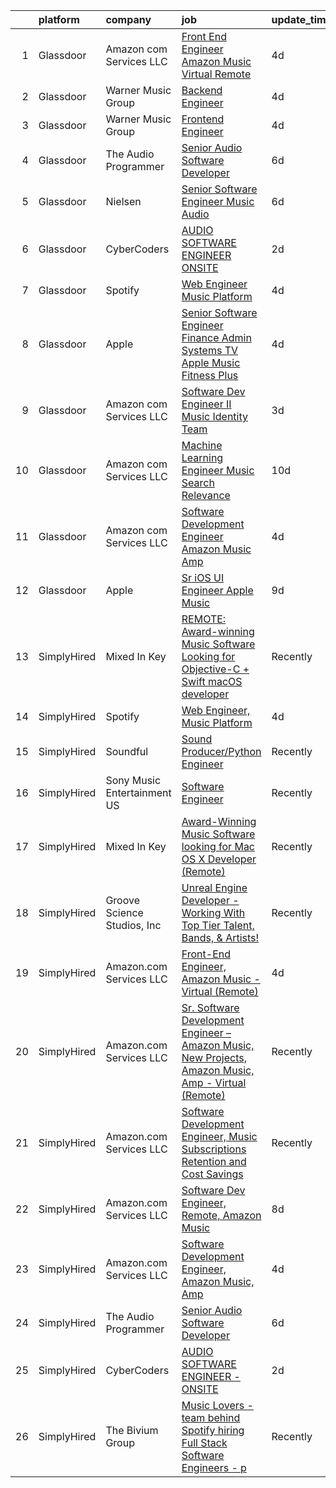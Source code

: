 

|    | platform    | company                     | job                                                                                                                                                                                                                                                                                                                                                                                                                                                                                                                                                                                                                                                                                                                                                                                                                                                                                                                                                                                                                                                                                                                                                                                                                                                                                                                                                                                                                                                                   | update_time   | location                 |
|---:|:------------|:----------------------------|:----------------------------------------------------------------------------------------------------------------------------------------------------------------------------------------------------------------------------------------------------------------------------------------------------------------------------------------------------------------------------------------------------------------------------------------------------------------------------------------------------------------------------------------------------------------------------------------------------------------------------------------------------------------------------------------------------------------------------------------------------------------------------------------------------------------------------------------------------------------------------------------------------------------------------------------------------------------------------------------------------------------------------------------------------------------------------------------------------------------------------------------------------------------------------------------------------------------------------------------------------------------------------------------------------------------------------------------------------------------------------------------------------------------------------------------------------------------------|:--------------|:-------------------------|
|  1 | Glassdoor   | Amazon com Services LLC     | [Front End Engineer  Amazon Music   Virtual  Remote ](https://www.glassdoor.com/partner/jobListing.htm?pos=104&ao=1136043&s=58&guid=00000182583f10d4b0ff1ce3cbc865a9&src=GD_JOB_AD&t=SR&vt=w&cs=1_4eada242&cb=1659337904574&jobListingId=1008032417781&jrtk=3-0-1g9c3u484kcng801-1g9c3u48jihmm800-edd5263c3354cd52-)                                                                                                                                                                                                                                                                                                                                                                                                                                                                                                                                                                                                                                                                                                                                                                                                                                                                                                                                                                                                                                                                                                                                                  | 4d            | California               |
|  2 | Glassdoor   | Warner Music Group          | [Backend Engineer](https://www.glassdoor.com/partner/jobListing.htm?pos=112&ao=1136043&s=58&guid=00000182583f10d4b0ff1ce3cbc865a9&src=GD_JOB_AD&t=SR&vt=w&cs=1_f95d9361&cb=1659337904575&jobListingId=1008033116537&jrtk=3-0-1g9c3u484kcng801-1g9c3u48jihmm800-f6bee83cad4ba6b7-)                                                                                                                                                                                                                                                                                                                                                                                                                                                                                                                                                                                                                                                                                                                                                                                                                                                                                                                                                                                                                                                                                                                                                                                     | 4d            | New York, NY             |
|  3 | Glassdoor   | Warner Music Group          | [Frontend Engineer](https://www.glassdoor.com/partner/jobListing.htm?pos=110&ao=1136043&s=58&guid=00000182583f10d4b0ff1ce3cbc865a9&src=GD_JOB_AD&t=SR&vt=w&cs=1_2e55dff2&cb=1659337904575&jobListingId=1008033637756&jrtk=3-0-1g9c3u484kcng801-1g9c3u48jihmm800-ee723e673fad9c47-)                                                                                                                                                                                                                                                                                                                                                                                                                                                                                                                                                                                                                                                                                                                                                                                                                                                                                                                                                                                                                                                                                                                                                                                    | 4d            | New York, NY             |
|  4 | Glassdoor   | The Audio Programmer        | [Senior Audio Software Developer](https://www.glassdoor.com/partner/jobListing.htm?pos=107&ao=1136043&s=58&guid=00000182583f10d4b0ff1ce3cbc865a9&src=GD_JOB_AD&t=SR&vt=w&ea=1&cs=1_40e749e3&cb=1659337904574&jobListingId=1008027500120&jrtk=3-0-1g9c3u484kcng801-1g9c3u48jihmm800-4c17e4b0c9098094-)                                                                                                                                                                                                                                                                                                                                                                                                                                                                                                                                                                                                                                                                                                                                                                                                                                                                                                                                                                                                                                                                                                                                                                 | 6d            | Remote                   |
|  5 | Glassdoor   | Nielsen                     | [Senior Software Engineer  Music   Audio](https://www.glassdoor.com/partner/jobListing.htm?pos=109&ao=1136043&s=58&guid=00000182583f10d4b0ff1ce3cbc865a9&src=GD_JOB_AD&t=SR&vt=w&ea=1&cs=1_21a98936&cb=1659337904574&jobListingId=1008029586855&jrtk=3-0-1g9c3u484kcng801-1g9c3u48jihmm800-056a5fd69bba1807-)                                                                                                                                                                                                                                                                                                                                                                                                                                                                                                                                                                                                                                                                                                                                                                                                                                                                                                                                                                                                                                                                                                                                                         | 6d            | Emeryville, CA           |
|  6 | Glassdoor   | CyberCoders                 | [AUDIO SOFTWARE ENGINEER   ONSITE](https://www.glassdoor.com/partner/jobListing.htm?pos=103&ao=1110586&s=58&guid=00000182583f10d4b0ff1ce3cbc865a9&src=GD_JOB_AD&t=SR&vt=w&ea=1&cs=1_ae55ef59&cb=1659337904574&jobListingId=1008038419314&cpc=2CAED5C921A5F994&jrtk=3-0-1g9c3u484kcng801-1g9c3u48jihmm800-f33fd6da9d120e76--6NYlbfkN0CpFJQzrgRR8WqXWK1qKKEqALWJw739KlKqr2H-MSI4eoBlI4EFrmor2FYZMP3muM3AyC5F4gtnZ2ADPTsYAE54IfWGQXwLjLVYkJSdAi_lNHT4wI-px9DPGh_WVrGzHMK_ER42oiC-rASm0WQvGjy1vAeAqBuNsOEsfEMFl8CAKiov4P6MmrMhwgLAH53tPLJBh6pWm5T3ggo1RV2YZIl6i8cEn1jbMVXT4FTTXIPZ6N4kx4Bxc1u7Tfd9xOfv4Qh4ffVdgKmRyZu5rAQGV0ClGwztMH7xcSd7a7tfGfotH4QZwi8p9pfGLfxXkzwnQ_LqqkO0LjlaDTyJ2DKJGCqGBkjT34tRzMU824I_4v4PB65-K7uui8IMwXzHWSAEbnM4q7-J4MSz6vmEsiFMfgJU-pL41H3BrgGs5Ch7QEl6TG-V06B61HqxBKvhJVt5GCLLs12eE7CNSyelGXwFeqKDU1VThNh1Za5-IJhcnqY6B09hvc3wEvZ9mUMkzNPvW4m8Q5JJmPmUQ4x2hTc4L6uS5lgKU6Edyyp78bFzmlRXUB70WeNHUnpx4N6DB7CsyzPZH7MDMP89aoPfezlE2KtwTkbNB9DOcU6tj7zCGnV890xcIt2vDizI1zMHv8NAV7XB30Hyz8c7Fb7Kp4vLjTNMX9mgCFcXMiFewlMoxsJnQ0MpJCMGpFwy9qAejqVCHXNE7TChkB-_zO0pbIG5tpf1FXyEmUZGcYNBL-uLUu5eGyoM-fx0WTKZtk-V57NsmtGPHURsMWJg-mCJoJ4Yly99PvduDZGCpKSfnsa6J77KQ7hqLdzeaig4czeH4zj9bsVPSx1RW8jTJKKGK0Xy4C1o5JneiGTz3k6KZ2ooXkU7Tn804my-qQyZ5ramspmCDw1OgLIucFvVYPVT5FloviZzzr0nEr0HOqRCMbBcSlYdoet0vKm-DwOCU0XLuIbPEULty1jV1FByqZFi3LXywn5JBFQBBlLgoNM%3D)                                                                                             | 2d            | San Jose, CA             |
|  7 | Glassdoor   | Spotify                     | [Web Engineer  Music Platform](https://www.glassdoor.com/partner/jobListing.htm?pos=105&ao=1136043&s=58&guid=00000182583f10d4b0ff1ce3cbc865a9&src=GD_JOB_AD&t=SR&vt=w&cs=1_9c87207e&cb=1659337904574&jobListingId=1008033323370&jrtk=3-0-1g9c3u484kcng801-1g9c3u48jihmm800-240f1cf6b03018b9-)                                                                                                                                                                                                                                                                                                                                                                                                                                                                                                                                                                                                                                                                                                                                                                                                                                                                                                                                                                                                                                                                                                                                                                         | 4d            | New York, NY             |
|  8 | Glassdoor   | Apple                       | [Senior Software Engineer   Finance   Admin Systems  TV   Apple Music  Fitness Plus ](https://www.glassdoor.com/partner/jobListing.htm?pos=101&ao=1110586&s=58&guid=00000182583f10d4b0ff1ce3cbc865a9&src=GD_JOB_AD&t=SR&vt=w&cs=1_3bb5f183&cb=1659337904573&jobListingId=1008034378587&cpc=C4A69CCDBB3B9599&jrtk=3-0-1g9c3u484kcng801-1g9c3u48jihmm800-dc5d687be4680fe5--6NYlbfkN0BvKrLyj5gPmtZO9T8euul8TCxuuKNOtzRJOomxnwSEodTz2Bc-sPZlADHp0xxmf8X3A14KL0vEfq7o0fM5uYB5TMCuFyM5s6w67HyK5AHidmNvtQ5o5W556atvdZGSMqFNHrgJu1D18kdru1btm9jWtcPk1zpIxyyvXPlguMg5CkHvTqp8M03YQBZi1NpScG9IsDFvMCag-Vpp0hbloD-UxOxSUBpo1lwH8dnDSJEM6bOkKficNY8Vto6EyF1K1ca9WitNOcldZv2xUyiA-zSqObORwqk_EDvyfuyEBCJrWGjHqIBvUMMNsxctWwBne6-WsGtBXWt8J2WThOFAJwKf8aZbe6TBxWzVInLtzTlwemVfdPqWE0NG5witSbtGp2f51oWhMdU2zUCMmGMWOZTBOZ-RCVsZ1Fh0lBUtKusohcqLeV_DyWBw1pPDj6SeEec4Gg3-N_xKfAycX5SwSlH9TfBUMAFbZf92dCbrYaVYb9WarTstoINcpcGt8axThVVhCEJHg8a_Q8IEzTI9U5mwvhwrsSIofyERstYzkWovP9dZW0mERJ7zSBFuB12hT6oyE8D4SeJ6bXrzSoOFve9VPLuXcy7sr261Xn2ApnNAdJJJuzkJfAg8dL10rp-J7f5MJV5tv0I-jdZc_g78CR2U8nO62sKa3oGCU8KfK9FTez2kJHWAdBgbuhTlntyPquE8-G73eGeP7G_1jp8viPrQCMfxC1uCTwm1LG6jiUJcluk3sgg3aS8fEJbGxZF6_MogyKP72l-25PwARLkwDhBWn0H3SPDxSBc94s72hQUJcZ_ob_XxwS5QbLz2LJgTDlsXFU-hRK2XlreA04r7H_SPWn2mNSGme3thPawEBHwU-kqAYH2DtSfOrwjXCoPrsdQCfKHuXhBw5cu3Ix6D2KbMewJCWdFPxv-Jwxkhnf5a2HU7rRV0Mxe1CBQFV76LgtcZNYle-WVV-8SyvfOgpCz-qo8OkPD7DbFl_qAF_MMuI69LFG-nQS_eLmj8peGspluiziIbN9J47A%3D%3D) | 4d            | Austin, TX               |
|  9 | Glassdoor   | Amazon com Services LLC     | [Software Dev Engineer II  Music Identity Team](https://www.glassdoor.com/partner/jobListing.htm?pos=111&ao=1136043&s=58&guid=00000182583f10d4b0ff1ce3cbc865a9&src=GD_JOB_AD&t=SR&vt=w&cs=1_6fd5b092&cb=1659337904575&jobListingId=1008035923147&jrtk=3-0-1g9c3u484kcng801-1g9c3u48jihmm800-7cd0a65a6a56b473-)                                                                                                                                                                                                                                                                                                                                                                                                                                                                                                                                                                                                                                                                                                                                                                                                                                                                                                                                                                                                                                                                                                                                                        | 3d            | Sunnyvale, CA            |
| 10 | Glassdoor   | Amazon com Services LLC     | [Machine Learning Engineer  Music  Search Relevance](https://www.glassdoor.com/partner/jobListing.htm?pos=108&ao=1136043&s=58&guid=00000182583f10d4b0ff1ce3cbc865a9&src=GD_JOB_AD&t=SR&vt=w&cs=1_6c9cb59b&cb=1659337904574&jobListingId=1008019330618&jrtk=3-0-1g9c3u484kcng801-1g9c3u48jihmm800-a730bb850a869808-)                                                                                                                                                                                                                                                                                                                                                                                                                                                                                                                                                                                                                                                                                                                                                                                                                                                                                                                                                                                                                                                                                                                                                   | 10d           | San Francisco, CA        |
| 11 | Glassdoor   | Amazon com Services LLC     | [Software Development Engineer  Amazon Music  Amp](https://www.glassdoor.com/partner/jobListing.htm?pos=106&ao=1136043&s=58&guid=00000182583f10d4b0ff1ce3cbc865a9&src=GD_JOB_AD&t=SR&vt=w&cs=1_0fd608d2&cb=1659337904574&jobListingId=1008032417360&jrtk=3-0-1g9c3u484kcng801-1g9c3u48jihmm800-4beffd2097cefa0b-)                                                                                                                                                                                                                                                                                                                                                                                                                                                                                                                                                                                                                                                                                                                                                                                                                                                                                                                                                                                                                                                                                                                                                     | 4d            | Atlanta, GA              |
| 12 | Glassdoor   | Apple                       | [Sr  iOS UI Engineer Apple Music](https://www.glassdoor.com/partner/jobListing.htm?pos=102&ao=1110586&s=58&guid=00000182583f10d4b0ff1ce3cbc865a9&src=GD_JOB_AD&t=SR&vt=w&cs=1_9d125250&cb=1659337904573&jobListingId=1008022113414&cpc=AC285F3A3ECA6BB0&jrtk=3-0-1g9c3u484kcng801-1g9c3u48jihmm800-099baf42b9eafa47--6NYlbfkN0BvKrLyj5gPmtZO9T8euul8TCxuuKNOtzRJOomxnwSEodTz2Bc-sPZl1dBMH13w-jPKZvEUSfhpindl44lJg9ANBz-lVJwvEOHC-mTwCkUqsaqe0LusnXov8PBUNNnsgt2AX2Ly9neLRrQzLQRZz9vOhotSOMC_Zw1R27wVVFBpfs8xlpjF1L7b2PK-Ocp5hB4LBJQWNTVEZ7oFOwIJnbnemQcr7L4dv6JnvoAB3acYeBErphCsQBXOzKoW8w7EnlnEdwvXHxIAqpJNDSjSynLZlLX_aa3YGED0uprDTm9lcS1PYSnN7yKus6RYRwk7rPpzgUYgDAC3ZCN8ZnB5KMgHwcgjeI9trsJmtRFXQuylFHyONyZmpoDI-xOO-1Zx-1nadI2u2frwY4644quag0PEqAltonWWWN6_tF01rfR4IFM7GwpTekEL5islwcvhk9p4SlcukgQ3xDXN37UfjTJ0_xkz3DlPUtsYyoFDsTax4Gx98GXvg38zQ_Hk0xfpuf89PMG8ylXlwWRPbmtBHLoVWHQva2EgzHR23t8h6KVxnmSZCcb0YrSLP3C-wxJQXBAu6kCFpLL1XrgLVJCT7QXvMN9dgfWp9W1yVQBT22RWzgKz0tQtGfQk0kE9noZy8MNF_8vEHhKVtr4m3Z0zj7YtFtLsbh0rCdZTLjVlHDQGJEitYNz-nd4sdB34nzzKhSgzsjMP8dnC7bjWEgaKLrcoTBeNbppFnnoWM8Agk8F8YG5iGQLdDC8ct_LLOAplNhhz2QTDVrB6jSdbAX1YJI8edYmTg_RnFEyNHvcPUBpNNtTl5enqQmx17MWr1hT9GbQZ2dPKwjVkIDMeVscxkHYk3H_k20cM9GNVMnph_WPL3ngae7rByuRF8dXfryWl8RJcTKLih7HDc8c7RvltoYhbvox4j1zknJhFDJoHdN1HsJXs5PDV1UgQhJ6dwF1NjFJqRWJtotUFhQ%3D%3D)                                                                                                                     | 9d            | Seattle, WA              |
| 13 | SimplyHired | Mixed In Key                | [REMOTE: Award-winning Music Software Looking for Objective-C + Swift macOS developer](https://www.simplyhired.com/job/hp01aCVdwM9hovpsfWt-nTSQSiUrrYDI2aQZ3w5x5T-YN0cNGt-cJw?q=music+developer)                                                                                                                                                                                                                                                                                                                                                                                                                                                                                                                                                                                                                                                                                                                                                                                                                                                                                                                                                                                                                                                                                                                                                                                                                                                                      | Recently      | Miami, FL                |
| 14 | SimplyHired | Spotify                     | [Web Engineer, Music Platform](https://www.simplyhired.com/job/8fqBJewgzkiWBXb0rYKwxtugTEclRB6-grT_050sfA115Y6kmlSlWg?q=music+developer)                                                                                                                                                                                                                                                                                                                                                                                                                                                                                                                                                                                                                                                                                                                                                                                                                                                                                                                                                                                                                                                                                                                                                                                                                                                                                                                              | 4d            | New York, NY             |
| 15 | SimplyHired | Soundful                    | [Sound Producer/Python Engineer](https://www.simplyhired.com/job/fKwTfqRWVzhZJJT6yoybTUB5_pL76wxlddnu6kqy2_naoU7JVaHVBQ?q=music+developer)                                                                                                                                                                                                                                                                                                                                                                                                                                                                                                                                                                                                                                                                                                                                                                                                                                                                                                                                                                                                                                                                                                                                                                                                                                                                                                                            | Recently      | Remote                   |
| 16 | SimplyHired | Sony Music Entertainment US | [Software Engineer](https://www.simplyhired.com/job/jFkvNvEv1wn60HATk7O-oL0MKoQTR7k52KdPdKtiGDucAYDETTZT8w?q=music+developer)                                                                                                                                                                                                                                                                                                                                                                                                                                                                                                                                                                                                                                                                                                                                                                                                                                                                                                                                                                                                                                                                                                                                                                                                                                                                                                                                         | Recently      | New York, NY +1 location |
| 17 | SimplyHired | Mixed In Key                | [Award-Winning Music Software looking for Mac OS X Developer (Remote)](https://www.simplyhired.com/job/L-2EZU2jVtCOIASfQ2mTylRc_wBs8G000Bd98cub72rlOwsLWp3RJA?q=music+developer)                                                                                                                                                                                                                                                                                                                                                                                                                                                                                                                                                                                                                                                                                                                                                                                                                                                                                                                                                                                                                                                                                                                                                                                                                                                                                      | Recently      | Miami, FL                |
| 18 | SimplyHired | Groove Science Studios, Inc | [Unreal Engine Developer - Working With Top Tier Talent, Bands, & Artists!](https://www.simplyhired.com/job/tMUv0bhv1WXQseALxCUyt4HnppYbuHAxKhmBeo43qD4xlbIyIH-L1Q?q=music+developer)                                                                                                                                                                                                                                                                                                                                                                                                                                                                                                                                                                                                                                                                                                                                                                                                                                                                                                                                                                                                                                                                                                                                                                                                                                                                                 | Recently      | Remote                   |
| 19 | SimplyHired | Amazon.com Services LLC     | [Front-End Engineer, Amazon Music - Virtual (Remote)](https://www.simplyhired.com/job/AacgDaKIa5bSDUdhgy4yVyYrcGGGicjyScwYEs4Py461Ksq2-3jl1Q?q=music+developer)                                                                                                                                                                                                                                                                                                                                                                                                                                                                                                                                                                                                                                                                                                                                                                                                                                                                                                                                                                                                                                                                                                                                                                                                                                                                                                       | 4d            | California               |
| 20 | SimplyHired | Amazon.com Services LLC     | [Sr. Software Development Engineer – Amazon Music, New Projects, Amazon Music, Amp - Virtual (Remote)](https://www.simplyhired.com/job/gD9GQgVAX8y9kBLbryGE_SpH7tKlmuXIKUhoDVYjw3oCtOm4MdBhMA?q=music+developer)                                                                                                                                                                                                                                                                                                                                                                                                                                                                                                                                                                                                                                                                                                                                                                                                                                                                                                                                                                                                                                                                                                                                                                                                                                                      | Recently      | United States            |
| 21 | SimplyHired | Amazon.com Services LLC     | [Software Development Engineer, Music Subscriptions Retention and Cost Savings](https://www.simplyhired.com/job/9h38VFyEI3JMLD0H4nqsw3pBt5h-TAtcRvMyq9CZsM-Hang_JRILeQ?q=music+developer)                                                                                                                                                                                                                                                                                                                                                                                                                                                                                                                                                                                                                                                                                                                                                                                                                                                                                                                                                                                                                                                                                                                                                                                                                                                                             | Recently      | Remote +2 locations      |
| 22 | SimplyHired | Amazon.com Services LLC     | [Software Dev Engineer, Remote, Amazon Music](https://www.simplyhired.com/job/fv1Jkhm-7Q9Y6Y72X8w4OEhPK9EikT2ojLeD05ZDq4MN3uzS4Nn5hw?q=music+developer)                                                                                                                                                                                                                                                                                                                                                                                                                                                                                                                                                                                                                                                                                                                                                                                                                                                                                                                                                                                                                                                                                                                                                                                                                                                                                                               | 8d            | Remote                   |
| 23 | SimplyHired | Amazon.com Services LLC     | [Software Development Engineer, Amazon Music, Amp](https://www.simplyhired.com/job/IifURswkPlmfjcjQzAn-wQDD15Ahadq5Vu5IARzFFwm1nOY2yLIuIA?q=music+developer)                                                                                                                                                                                                                                                                                                                                                                                                                                                                                                                                                                                                                                                                                                                                                                                                                                                                                                                                                                                                                                                                                                                                                                                                                                                                                                          | 4d            | Atlanta, GA              |
| 24 | SimplyHired | The Audio Programmer        | [Senior Audio Software Developer](https://www.simplyhired.com/job/exyB35Y3JbWaLgS5ouHwIL8GVYSflLlTaI2QH0spRVoVBh71HK8oTw?q=music+developer)                                                                                                                                                                                                                                                                                                                                                                                                                                                                                                                                                                                                                                                                                                                                                                                                                                                                                                                                                                                                                                                                                                                                                                                                                                                                                                                           | 6d            | Remote                   |
| 25 | SimplyHired | CyberCoders                 | [AUDIO SOFTWARE ENGINEER - ONSITE](https://www.simplyhired.com/job/ci1hMPFIuE6hcI-968ExhXoO_DF3-nkKNzD5J7EIGcqqJQt-I4d1zQ?q=music+developer)                                                                                                                                                                                                                                                                                                                                                                                                                                                                                                                                                                                                                                                                                                                                                                                                                                                                                                                                                                                                                                                                                                                                                                                                                                                                                                                          | 2d            | San Jose, CA             |
| 26 | SimplyHired | The Bivium Group            | [Music Lovers - team behind Spotify hiring Full Stack Software Engineers - p](https://www.simplyhired.com/job/xwPIhzuTN5QU7HiZUxxulf6NVWJJFVEgQggMHrjRfTQugyKoDq1S5w?q=music+developer)                                                                                                                                                                                                                                                                                                                                                                                                                                                                                                                                                                                                                                                                                                                                                                                                                                                                                                                                                                                                                                                                                                                                                                                                                                                                               | Recently      | Boston, MA               |